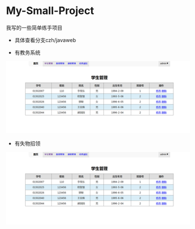 # My-Small-Project
我写的一些简单练手项目


* 具体查看分支czh/javaweb

* 有教务系统

![avatar](/%E6%95%99%E5%8A%A1%E7%B3%BB%E7%BB%9F/%E6%95%B0%E6%8D%AE%E5%BA%93/z1.png)

* 有失物招领

![avatar](/%E6%95%99%E5%8A%A1%E7%B3%BB%E7%BB%9F/%E6%95%B0%E6%8D%AE%E5%BA%93/z1.png)

